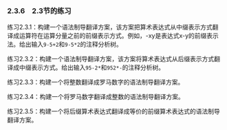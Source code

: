 ### 2.3.6　2.3节的练习

练习2.3.1：构建一个语法制导翻译方案，该方案把算术表达式从中缀表示方式翻译成运算符在运算分量之前的前缀表示方式。例如，-xy是表达式x-y的前缀表示法。给出输入`9-5+2`和`9-5*2`的注释分析树。

练习2.3.2：构建一个语法制导翻译方案，该方案将算术表达式从后缀表示方式翻译成中缀表示方式。给出输入`95-2*`和`952*-`的注释分析树。

练习2.3.3：构建一个将整数翻译成罗马数字的语法制导翻译方案。

练习2.3.4：构建一个将罗马数字翻译成整数的语法制导翻译方案。

练习2.3.5：构建一个将后缀算术表达式翻译成等价的前缀算术表达式的语法制导翻译方案。